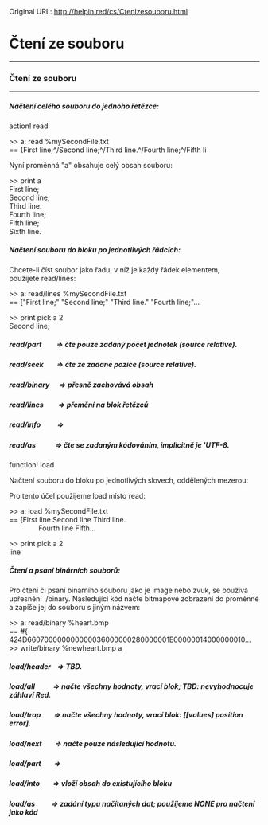 Original URL: <http://helpin.red/cs/Ctenizesouboru.html>

# Čtení ze souboru

* * *

### Čtení ze souboru

* * *

##### Načtení celého souboru do jednoho řetězce:

action! read

&gt;&gt; a: read %mySecondFile.txt  
\== {First line;^/Second line;^/Third line.^/Fourth line;^/Fifth li

Nyní proměnná "a" obsahuje celý obsah souboru:

&gt;&gt; print a  
First line;  
Second line;  
Third line.  
Fourth line;  
Fifth line;  
Sixth line.

##### Načtení souboru do bloku po jednotlivých řádcích:

Chcete-li číst soubor jako řadu, v níž je každý řádek elementem, použijete read/lines:

&gt;&gt; a: read/lines %mySecondFile.txt  
\== ["First line;" "Second line;" "Third line." "Fourth line;"...

&gt;&gt; print pick a 2  
Second line;

##### read/part         =&gt; čte pouze zadaný počet jednotek (source relative).

##### read/seek        =&gt; čte ze zadané pozice (source relative).

##### read/binary      =&gt; přesně zachovává obsah

##### read/lines         =&gt; přemění na blok řetězců

##### read/info          =&gt;

##### read/as            =&gt; čte se zadaným kódováním, implicitně je 'UTF-8.

function! load

Načtení souboru do bloku po jednotlivých slovech, oddělených mezerou:

Pro tento účel použijeme load místo read:

&gt;&gt; a: load %mySecondFile.txt  
\== [First line Second line Third line.  
               Fourth line Fifth...

&gt;&gt; print pick a 2  
line

##### Čtení a psaní binárních souborů:

Pro čtení či psaní binárního souboru jako je image nebo zvuk, se používá upřesnění  /binary. Následující kód načte bitmapové zobrazení do proměnné a zapíše jej do souboru s jiným názvem:

&gt;&gt; a: read/binary %heart.bmp  
\== #{  
424D660700000000000036000000280000001E00000014000000010...  
&gt;&gt; write/binary %newheart.bmp a

##### load/header    =&gt; TBD.

##### load/all           =&gt; načte všechny hodnoty, vrací blok; TBD: nevyhodnocuje záhlaví Red.

##### load/trap        =&gt; načte všechny hodnoty, vrací blok: \[\[values] position error].

##### load/next        =&gt; načte pouze následující hodnotu.

##### load/part        =&gt;

##### load/into        =&gt; vloží obsah do existujícího bloku

##### load/as          =&gt; zadání typu načítaných dat; použijeme NONE pro načtení jako kód
